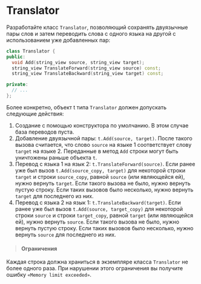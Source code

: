# Translator
Разработайте класс `Translator`, позволяющий сохранять двуязычные пары слов и затем переводить слова с одного языка на другой с использованием уже добавленных пар:
```cpp
class Translator {
public:
  void Add(string_view source, string_view target);
  string_view TranslateForward(string_view source) const;
  string_view TranslateBackward(string_view target) const;

private:
  // ...
};
```
Более конкретно, объект t типа `Translator` должен допускать следующие действия:

1. Создание с помощью конструктора по умолчанию. В этом случае база переводов пуста.
2. Добавление двуязычной пары: `t.Add(source, target)`. После такого вызова считается, что слово `source` на языке 1 соответствует слову `target` на языке 2. Переданные в метод `Add` строки могут быть уничтожены раньше объекта `t`.
3. Перевод с языка 1 на язык 2: `t.TranslateForward(source)`. Если ранее уже был вызов `t.Add(source_copy, target)` для некоторой строки `target` и строки `source_copy`, равной `source` (или являющейся ей), нужно вернуть `target`. Если такого вызова не было, нужно вернуть пустую строку. Если таких вызовов было несколько, нужно вернуть `target` для последнего из них.
4. Перевод с языка 2 на язык 1: `t.TranslateBackward(target)`. Если ранее уже был вызов `t.Add(source, target_copy)` для некоторой строки `source` и строки `target_copy`, равной `target` (или являющейся ей), нужно вернуть `source`. Если такого вызова не было, нужно вернуть пустую строку. Если таких вызовов было несколько, нужно вернуть `source` для последнего из них.

> #### Ограничения
Каждая строка должна храниться в экземпляре класса `Translator` не более одного раза. При нарушении этого ограничения вы получите ошибку `«Memory limit exceeded»`.
